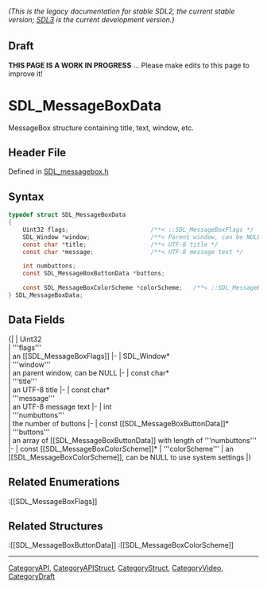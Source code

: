 ###### (This is the legacy documentation for stable SDL2, the current stable version; [SDL3](https://wiki.libsdl.org/SDL3/) is the current development version.)

## Draft

**THIS PAGE IS A WORK IN PROGRESS** ... Please make edits to this page to improve it!


<!-- #*^*^*^*^*See https://wiki.libsdl.org/SGStructures for details on editing this page*^*^*^*^* -->
# SDL_MessageBoxData

MessageBox structure containing title, text, window, etc.

## Header File

Defined in [SDL_messagebox.h](https://github.com/libsdl-org/SDL/blob/SDL2/include/SDL_messagebox.h)

## Syntax

```c
typedef struct SDL_MessageBoxData
{
    Uint32 flags;                       /**< ::SDL_MessageBoxFlags */
    SDL_Window *window;                 /**< Parent window, can be NULL */
    const char *title;                  /**< UTF-8 title */
    const char *message;                /**< UTF-8 message text */

    int numbuttons;
    const SDL_MessageBoxButtonData *buttons;

    const SDL_MessageBoxColorScheme *colorScheme;   /**< ::SDL_MessageBoxColorScheme, can be NULL to use system settings */
} SDL_MessageBoxData;
```

## Data Fields

{|
| Uint32                               
| '''flags'''       
| an [[SDL_MessageBoxFlags]] 
|-
| SDL_Window*                          
| '''window'''      
| an parent window, can be NULL 
|-
| const char*                          
| '''title'''       
| an UTF-8 title 
|-
| const char*                          
| '''message'''     
| an UTF-8 message text 
|-
| int                                  
| '''numbuttons'''  
| the number of buttons 
|-
| const [[SDL_MessageBoxButtonData]]*  
| '''buttons'''     
| an array of [[SDL_MessageBoxButtonData]] with length of '''numbuttons''' 
|-
| const [[SDL_MessageBoxColorScheme]]* 
| '''colorScheme''' 
| an [[SDL_MessageBoxColorScheme]], can be NULL to use system settings 
|}

## Related Enumerations

:[[SDL_MessageBoxFlags]]

## Related Structures

:[[SDL_MessageBoxButtonData]]
:[[SDL_MessageBoxColorScheme]]

----
[CategoryAPI](CategoryAPI), [CategoryAPIStruct](CategoryAPIStruct), [CategoryStruct](CategoryStruct), [CategoryVideo](CategoryVideo), [CategoryDraft](CategoryDraft)


